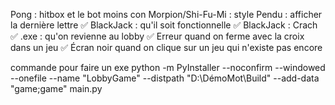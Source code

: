 Pong : hitbox et le bot moins con
Morpion/Shi-Fu-Mi : style
Pendu : afficher la dernière lettre ✅
BlackJack : qu'il soit fonctionnelle  ✅
BlackJack : Crach ✅
.exe : qu'on revienne au lobby ✅
Erreur quand on ferme avec la croix dans un jeu ✅
Écran noir quand on clique sur un jeu qui n'existe pas encore


commande pour faire un exe
python -m PyInstaller --noconfirm --windowed --onefile --name "LobbyGame" --distpath "D:\DémoMot\Build" --add-data "game;game" main.py